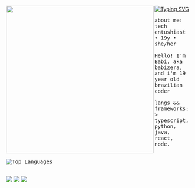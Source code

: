 <p float="left">
   <a href="https://git.io/typing-svg"><img src="https://readme-typing-svg.demolab.com?font=Fira+Code&pause=1000&color=F71DC6&width=435&lines=Hello!+I'm+everywhere%2C+I'm+a+URL." alt="Typing SVG" /></a>
 <img src="https://64.media.tumblr.com/b7434e6a65b6c17cd1700e285fe5a3bc/f6d80c1648c93a98-2f/s1280x1920/a30ff73f4d259e0d0671039ef7b620d2882f3336.gif" width="400" align="left">
  <p float="left">
    <samp>
       about me:
      <br>
       tech entushiast ➧ 19y ➧ she/her
       <br>
       <br>
             Hello! I'm Babi, aka babizera, and i'm 19 year old brazilian coder <br>
       <br>
      langs && frameworks:<br>
          > typescript, python, java, react, node.
      <br>
      <br />
      <br>
       <img src="https://github-readme-stats.vercel.app/api/top-langs/?username=babizera&layout=compact&theme=jolly" alt="Top Languages">
     <br>
     </samp>
  </p>
</p>
   </div>
  </div>
  <br>
</div>
<div> 
  <a href="https://www.instagram.com/babibreaths" target="_blank"><img src="https://img.shields.io/badge/-Instagram-%23E4405F?style=for-the-badge&logo=instagram&logoColor=white" target="_blank"></a>
  <a href = "beacafeadois@gmail.com"><img src="https://img.shields.io/badge/-Gmail-%23333?style=for-the-badge&logo=gmail&logoColor=white" target="_blank"></a>
  <a href="https://www.linkedin.com/in/beatriz-costa-6a9114326" target="_blank"><img src="https://img.shields.io/badge/-LinkedIn-%230077B5?style=for-the-badge&logo=linkedin&logoColor=white" target="_blank"></a> 
  
</div>
